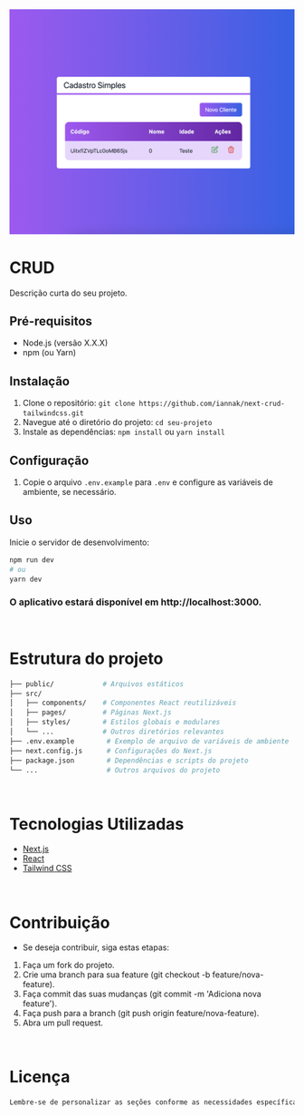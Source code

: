 <img src="./assets/crud.png" />

# CRUD

Descrição curta do seu projeto.

## Pré-requisitos

- Node.js (versão X.X.X)
- npm (ou Yarn)

## Instalação

1. Clone o repositório: `git clone https://github.com/iannak/next-crud-tailwindcss.git`
2. Navegue até o diretório do projeto: `cd seu-projeto`
3. Instale as dependências: `npm install` ou `yarn install`

## Configuração

1. Copie o arquivo `.env.example` para `.env` e configure as variáveis de ambiente, se necessário.

## Uso

Inicie o servidor de desenvolvimento:

```bash
npm run dev
# ou
yarn dev
``````

### O aplicativo estará disponível em http://localhost:3000.
<br />

# Estrutura do projeto

```bash
├── public/            # Arquivos estáticos
├── src/
│   ├── components/    # Componentes React reutilizáveis
│   ├── pages/         # Páginas Next.js
│   ├── styles/        # Estilos globais e modulares
│   └── ...            # Outros diretórios relevantes
├── .env.example        # Exemplo de arquivo de variáveis de ambiente
├── next.config.js      # Configurações do Next.js
├── package.json        # Dependências e scripts do projeto
└── ...                 # Outros arquivos do projeto

```
<br />

# Tecnologias Utilizadas

- <a href="https://nextjs.org/">Next.js</a>
- <a href="https://react.dev/">React</a>
- <a href="https://tailwindcss.com/">Tailwind CSS</a>

<br />

# Contribuição

- Se deseja contribuir, siga estas etapas:

1. Faça um fork do projeto.
2. Crie uma branch para sua feature (git checkout -b feature/nova-feature).
3. Faça commit das suas mudanças (git commit -m 'Adiciona nova feature').
4. Faça push para a branch (git push origin feature/nova-feature).
5. Abra um pull request.

<br />

# Licença

```bash
Lembre-se de personalizar as seções conforme as necessidades específicas do seu projeto. Isso deve fornecer uma estrutura completa para orientar os usuários e colaboradores do seu projeto.
